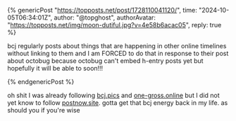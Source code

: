 {% genericPost "https://topposts.net/post/1728110041120/",
    time: "2024-10-05T06:34:01Z",
    author: "@topghost",
    authorAvatar: "https://topposts.net/img/moon-dutiful.jpg?v=4e58b6acac05",
    reply: true %}
  <p>
    bcj regularly posts about things that are happening in other online
    timelines without linking to them and I am FORCED to do that in response to
    their post about octobug because octobug can't embed h-entry posts yet but
    hopefully it will be able to soon!!!
  </p>
{% endgenericPost %}

oh shit I was already following [bcj.pics] and [one-gross.online] but I did not
yet know to follow [postnow.site]. gotta get that bcj energy back in my life. as
should you if you're wise

[bcj.pics]: https://bcj.pics
[one-gross.online]: https://one-gross.online
[postnow.site]: https://postnow.site
